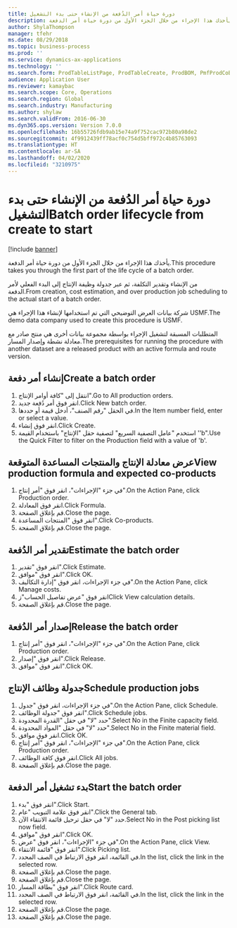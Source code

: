 ```yaml
---
title: دورة حياة أمر الدُفعة من الإنشاء حتى بدء التشغيل
description: يأخذك هذا الإجراء من خلال الجزء الأول من دورة حياة أمر الدفعة.
author: ShylaThompson
manager: tfehr
ms.date: 08/29/2018
ms.topic: business-process
ms.prod: ''
ms.service: dynamics-ax-applications
ms.technology: ''
ms.search.form: ProdTableListPage, ProdTableCreate, ProdBOM, PmfProdCoBy, ProdParmCostEstimation, ProdCalcTrans, ProdParmRelease, ProdSchedule, ProdRouteJob, ProdParmStartUp, ProdJournalTransBOM, ProdJournalTransRoute
audience: Application User
ms.reviewer: kamaybac
ms.search.scope: Core, Operations
ms.search.region: Global
ms.search.industry: Manufacturing
ms.author: shylaw
ms.search.validFrom: 2016-06-30
ms.dyn365.ops.version: Version 7.0.0
ms.openlocfilehash: 16b55726fdb9ab15e74a9f752cac972b80a98de2
ms.sourcegitcommit: 4f9912439ff78acf0c754d5bff972c4b85763093
ms.translationtype: HT
ms.contentlocale: ar-SA
ms.lasthandoff: 04/02/2020
ms.locfileid: "3210975"
---
```

# <a name="batch-order-lifecycle-from-create-to-start"></a><span data-ttu-id="b5f3c-103">دورة حياة أمر الدُفعة من الإنشاء حتى بدء التشغيل</span><span class="sxs-lookup"><span data-stu-id="b5f3c-103">Batch order lifecycle from create to start</span></span>

[!include [banner](../../includes/banner.md)]

<span data-ttu-id="b5f3c-104">يأخذك هذا الإجراء من خلال الجزء الأول من دورة حياة أمر الدفعة.</span><span class="sxs-lookup"><span data-stu-id="b5f3c-104">This procedure takes you through the first part of the life cycle of a batch order.</span></span>

<span data-ttu-id="b5f3c-105">من الإنشاء وتقدير التكلفة، ثم عبر جدولة وظيفة الإنتاج إلى البدء الفعلي لأمر الدفعة.</span><span class="sxs-lookup"><span data-stu-id="b5f3c-105">From creation, cost estimation, and over production job scheduling to the actual start of a batch order.</span></span>



<span data-ttu-id="b5f3c-106">شركة بيانات العرض التوضيحي التي تم استخدامها لإنشاء هذا الإجراء هي USMF.</span><span class="sxs-lookup"><span data-stu-id="b5f3c-106">The demo data company used to create this procedure is USMF.</span></span> 



<span data-ttu-id="b5f3c-107">المتطلبات المسبقة لتشغيل الإجراء بواسطة مجموعة بيانات أخرى هي منتج صادر مع معادلة نشطة وإصدار المسار.</span><span class="sxs-lookup"><span data-stu-id="b5f3c-107">The prerequisites for running the procedure with another dataset are a released product with an active formula and route version.</span></span>


## <a name="create-a-batch-order"></a><span data-ttu-id="b5f3c-108">إنشاء أمر دفعة</span><span class="sxs-lookup"><span data-stu-id="b5f3c-108">Create a batch order</span></span>
1. <span data-ttu-id="b5f3c-109">انتقل إلى "كافة أوامر الإنتاج".</span><span class="sxs-lookup"><span data-stu-id="b5f3c-109">Go to All production orders.</span></span>
2. <span data-ttu-id="b5f3c-110">انقر فوق أمر دُفعة جديد.</span><span class="sxs-lookup"><span data-stu-id="b5f3c-110">Click New batch order.</span></span>
3. <span data-ttu-id="b5f3c-111">في الحقل "رقم الصنف"، أدخل قيمة أو حددها.</span><span class="sxs-lookup"><span data-stu-id="b5f3c-111">In the Item number field, enter or select a value.</span></span>
4. <span data-ttu-id="b5f3c-112">انقر فوق إنشاء.</span><span class="sxs-lookup"><span data-stu-id="b5f3c-112">Click Create.</span></span>
5. <span data-ttu-id="b5f3c-113">استخدم "عامل التصفية السريع" لتصفية حقل "الإنتاج" باستخدام القيمة ''b".</span><span class="sxs-lookup"><span data-stu-id="b5f3c-113">Use the Quick Filter to filter on the Production field with a value of 'b'.</span></span>

## <a name="view-production-formula-and-expected-co-products"></a><span data-ttu-id="b5f3c-114">عرض معادلة الإنتاج والمنتجات المساعدة المتوقعة</span><span class="sxs-lookup"><span data-stu-id="b5f3c-114">View production formula and expected co-products</span></span>
1. <span data-ttu-id="b5f3c-115">في جزء "الإجراءات"، انقر فوق "أمر إنتاج".</span><span class="sxs-lookup"><span data-stu-id="b5f3c-115">On the Action Pane, click Production order.</span></span>
2. <span data-ttu-id="b5f3c-116">انقر فوق المعادلة.</span><span class="sxs-lookup"><span data-stu-id="b5f3c-116">Click Formula.</span></span>
3. <span data-ttu-id="b5f3c-117">قم بإغلاق الصفحة.</span><span class="sxs-lookup"><span data-stu-id="b5f3c-117">Close the page.</span></span>
4. <span data-ttu-id="b5f3c-118">انقر فوق "‏‫المنتجات المساعدة‬".</span><span class="sxs-lookup"><span data-stu-id="b5f3c-118">Click Co-products.</span></span>
5. <span data-ttu-id="b5f3c-119">قم بإغلاق الصفحة.</span><span class="sxs-lookup"><span data-stu-id="b5f3c-119">Close the page.</span></span>

## <a name="estimate-the-batch-order"></a><span data-ttu-id="b5f3c-120">تقدير أمر الدُفعة</span><span class="sxs-lookup"><span data-stu-id="b5f3c-120">Estimate the batch order</span></span>
1. <span data-ttu-id="b5f3c-121">انقر فوق "تقدير".</span><span class="sxs-lookup"><span data-stu-id="b5f3c-121">Click Estimate.</span></span>
2. <span data-ttu-id="b5f3c-122">انقر فوق "موافق".</span><span class="sxs-lookup"><span data-stu-id="b5f3c-122">Click OK.</span></span>
3. <span data-ttu-id="b5f3c-123">في جزء الإجراءات، انقر فوق "إدارة التكاليف‬".</span><span class="sxs-lookup"><span data-stu-id="b5f3c-123">On the Action Pane, click Manage costs.</span></span>
4. <span data-ttu-id="b5f3c-124">انقر فوق "عرض تفاصيل الحساب"ز</span><span class="sxs-lookup"><span data-stu-id="b5f3c-124">Click View calculation details.</span></span>
5. <span data-ttu-id="b5f3c-125">قم بإغلاق الصفحة.</span><span class="sxs-lookup"><span data-stu-id="b5f3c-125">Close the page.</span></span>

## <a name="release-the-batch-order"></a><span data-ttu-id="b5f3c-126">إصدار أمر الدُفعة</span><span class="sxs-lookup"><span data-stu-id="b5f3c-126">Release the batch order</span></span>
1. <span data-ttu-id="b5f3c-127">في جزء "الإجراءات"، انقر فوق "أمر إنتاج".</span><span class="sxs-lookup"><span data-stu-id="b5f3c-127">On the Action Pane, click Production order.</span></span>
2. <span data-ttu-id="b5f3c-128">انقر فوق "إصدار".</span><span class="sxs-lookup"><span data-stu-id="b5f3c-128">Click Release.</span></span>
3. <span data-ttu-id="b5f3c-129">انقر فوق "موافق".</span><span class="sxs-lookup"><span data-stu-id="b5f3c-129">Click OK.</span></span>

## <a name="schedule-production-jobs"></a><span data-ttu-id="b5f3c-130">جدولة وظائف الإنتاج</span><span class="sxs-lookup"><span data-stu-id="b5f3c-130">Schedule production jobs</span></span>
1. <span data-ttu-id="b5f3c-131">في جزء الإجراءات، انقر فوق "جدول".</span><span class="sxs-lookup"><span data-stu-id="b5f3c-131">On the Action Pane, click Schedule.</span></span>
2. <span data-ttu-id="b5f3c-132">انقر فوق "جدولة الوظائف".</span><span class="sxs-lookup"><span data-stu-id="b5f3c-132">Click Schedule jobs.</span></span>
3. <span data-ttu-id="b5f3c-133">حدد "لا" في حقل "القدرة المحدودة‬".</span><span class="sxs-lookup"><span data-stu-id="b5f3c-133">Select No in the Finite capacity field.</span></span>
4. <span data-ttu-id="b5f3c-134">حدد "لا" في حقل "المواد المحدودة‬".</span><span class="sxs-lookup"><span data-stu-id="b5f3c-134">Select No in the Finite material field.</span></span>
5. <span data-ttu-id="b5f3c-135">انقر فوق موافق.</span><span class="sxs-lookup"><span data-stu-id="b5f3c-135">Click OK.</span></span>
6. <span data-ttu-id="b5f3c-136">في جزء "الإجراءات"، انقر فوق "أمر إنتاج".</span><span class="sxs-lookup"><span data-stu-id="b5f3c-136">On the Action Pane, click Production order.</span></span>
7. <span data-ttu-id="b5f3c-137">انقر فوق كافة الوظائف.</span><span class="sxs-lookup"><span data-stu-id="b5f3c-137">Click All jobs.</span></span>
8. <span data-ttu-id="b5f3c-138">قم بإغلاق الصفحة.</span><span class="sxs-lookup"><span data-stu-id="b5f3c-138">Close the page.</span></span>

## <a name="start-the-batch-order"></a><span data-ttu-id="b5f3c-139">بدء تشغيل أمر الدفعة</span><span class="sxs-lookup"><span data-stu-id="b5f3c-139">Start the batch order</span></span>
1. <span data-ttu-id="b5f3c-140">انقر فوق "بدء".</span><span class="sxs-lookup"><span data-stu-id="b5f3c-140">Click Start.</span></span>
2. <span data-ttu-id="b5f3c-141">انقر فوق علامة التبويب "عام".</span><span class="sxs-lookup"><span data-stu-id="b5f3c-141">Click the General tab.</span></span>
3. <span data-ttu-id="b5f3c-142">حدد "لا" في حقل ترحيل قائمة الانتقاء الآن.</span><span class="sxs-lookup"><span data-stu-id="b5f3c-142">Select No in the Post picking list now field.</span></span>
4. <span data-ttu-id="b5f3c-143">انقر فوق "موافق".</span><span class="sxs-lookup"><span data-stu-id="b5f3c-143">Click OK.</span></span>
5. <span data-ttu-id="b5f3c-144">في جزء "الإجراءات"، انقر فوق "عرض".</span><span class="sxs-lookup"><span data-stu-id="b5f3c-144">On the Action Pane, click View.</span></span>
6. <span data-ttu-id="b5f3c-145">انقر فوق "قائمة الانتقاء".</span><span class="sxs-lookup"><span data-stu-id="b5f3c-145">Click Picking list.</span></span>
7. <span data-ttu-id="b5f3c-146">في القائمة، انقر فوق الارتباط في الصف المحدد.</span><span class="sxs-lookup"><span data-stu-id="b5f3c-146">In the list, click the link in the selected row.</span></span>
8. <span data-ttu-id="b5f3c-147">قم بإغلاق الصفحة.</span><span class="sxs-lookup"><span data-stu-id="b5f3c-147">Close the page.</span></span>
9. <span data-ttu-id="b5f3c-148">قم بإغلاق الصفحة.</span><span class="sxs-lookup"><span data-stu-id="b5f3c-148">Close the page.</span></span>
10. <span data-ttu-id="b5f3c-149">انقر فوق "بطاقة المسار".</span><span class="sxs-lookup"><span data-stu-id="b5f3c-149">Click Route card.</span></span>
11. <span data-ttu-id="b5f3c-150">في القائمة، انقر فوق الارتباط في الصف المحدد.</span><span class="sxs-lookup"><span data-stu-id="b5f3c-150">In the list, click the link in the selected row.</span></span>
12. <span data-ttu-id="b5f3c-151">قم بإغلاق الصفحة.</span><span class="sxs-lookup"><span data-stu-id="b5f3c-151">Close the page.</span></span>
13. <span data-ttu-id="b5f3c-152">قم بإغلاق الصفحة.</span><span class="sxs-lookup"><span data-stu-id="b5f3c-152">Close the page.</span></span>

